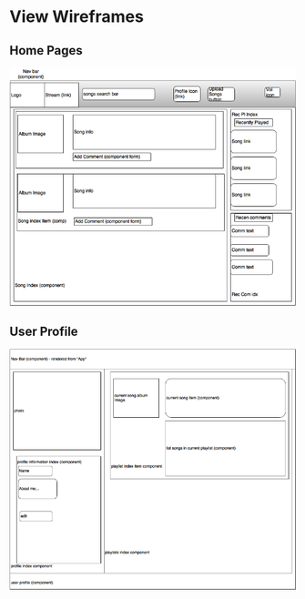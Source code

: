 # View Wireframes

## Home Pages
![home-page]

## User Profile
![user-profile]

[home-page]: ./wireframes/Home.png
[user-profile]: ./wireframes/user_profile.png
